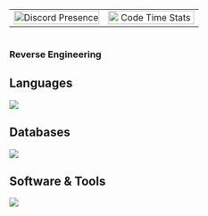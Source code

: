 <div style="width:100%;display:flex;justify-content:center;">
   <table style="width:100%;max-width:800px;">
      <tr>
         <td style="width:50%;text-align:center;"><a href="https://discord.com/users/1200557982434472002"><img src="https://lanyard.cnrad.dev/api/1200557982434472002" alt="Discord Presence" style="width:100%;height:auto;"></a></td>
         <td style="width:50%;text-align:center;"><img src="https://github-readme-stats.vercel.app/api/top-langs?username=char110char111char119&show_icons=true&bg_color=1A1C1F&hide_border=true&text_color=fff&title_color=fff&langs_count=3&line_height=34" alt="Code Time Stats" style="width:100%;height:auto;"></td>
      </tr>
   </table>
</div>

<h3>Reverse Engineering</h3>
<h2>Languages</h2>
<img src="https://skillicons.dev/icons?i=cpp,c,cs,java,rust,js,ts,go,py,ruby,lua"/><br>
<h2>Databases</h2>
<img src="https://skillicons.dev/icons?i=mysql,sqlite,redis"/><br>
<h2>Software & Tools</h2>
<img src="https://skillicons.dev/icons?i=vscode,visualstudio,sentry,vercel,cloudflare,github,git,robloxstudio,windows,linux"/>

